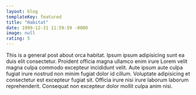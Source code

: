 ```yaml
---
layout: blog
templateKey: featured
title: "Habitat"
date: 1999-12-31 11:59:59 -0800
image: null
rating: 5
---
```

This is a general post about orca habitat. Ipsum ipsum adipisicing sunt ea duis elit consectetur. Proident officia magna ullamco enim irure Lorem velit magna culpa commodo excepteur incididunt velit. Aute ipsum aute culpa fugiat irure nostrud non minim fugiat dolor id cillum. Voluptate adipisicing et consectetur est excepteur fugiat sit. Officia irure nisi irure laborum laborum reprehenderit. Consequat non excepteur dolor mollit culpa anim nisi.